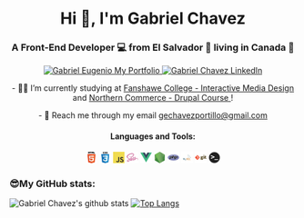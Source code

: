 <h1 align="center">Hi 👋, I'm Gabriel Chavez</h1>
<h3 align="center">A Front-End Developer 💻 from El Salvador 🌊 living in Canada 🍁</h3>

<p align="center">
  <a href="http://gabrielchavezportillo.com/">
    <img alt="Gabriel Eugenio My Portfolio" width="33px" src="https://www.iconsdb.com/icons/download/white/website-design-2-64.png">
  </a>
  <a href="https://www.linkedin.com/in/gabrielchavezportillo/">
    <img alt="Gabriel Chavez LinkedIn" width="33px" src="https://www.iconsdb.com/icons/download/white/linkedin-4-64.png">
  </a>
</p>
<p align="center">
  - 👨‍🎓 I’m currently studying at <a href="https://www.fanshawec.ca/programs/idp3-interactive-media-design/next"> Fanshawe College - Interactive Media Design </a> and <a href="https://www.northern.co/fanshawe-drupal-course/"> Northern Commerce - Drupal Course </a>!
</p>
<p align="center">
  - 📧 Reach me through my email <a href="mailto:gechavezportillo@gmail.com"> gechavezportillo@gmail.com </a>
</p>

<h4 align="center">
Languages and Tools:
</h4>
<p align="center">
  <code><img height="20" src="https://raw.githubusercontent.com/github/explore/80688e429a7d4ef2fca1e82350fe8e3517d3494d/topics/html/html.png"></code>
  <code><img height="20" src="https://raw.githubusercontent.com/github/explore/80688e429a7d4ef2fca1e82350fe8e3517d3494d/topics/css/css.png"></code>
  <code><img height="20" src="https://raw.githubusercontent.com/github/explore/80688e429a7d4ef2fca1e82350fe8e3517d3494d/topics/javascript/javascript.png"></code>
  <code><img height="20" src="https://raw.githubusercontent.com/github/explore/80688e429a7d4ef2fca1e82350fe8e3517d3494d/topics/sass/sass.png"></code>
  <code><img height="20" src="https://raw.githubusercontent.com/github/explore/80688e429a7d4ef2fca1e82350fe8e3517d3494d/topics/vue/vue.png"></code>
  <code><img height="20" src="https://raw.githubusercontent.com/github/explore/80688e429a7d4ef2fca1e82350fe8e3517d3494d/topics/nodejs/nodejs.png"></code>
  <code><img height="20" src="https://raw.githubusercontent.com/github/explore/80688e429a7d4ef2fca1e82350fe8e3517d3494d/topics/php/php.png"></code>
  <code><img height="20" src="https://raw.githubusercontent.com/github/explore/80688e429a7d4ef2fca1e82350fe8e3517d3494d/topics/mysql/mysql.png"></code>
  <code><img height="20" src="https://raw.githubusercontent.com/github/explore/80688e429a7d4ef2fca1e82350fe8e3517d3494d/topics/git/git.png"></code>
  <code><img height="20" src="https://raw.githubusercontent.com/github/explore/80688e429a7d4ef2fca1e82350fe8e3517d3494d/topics/terminal/terminal.png"></code>
</p>

### 😎My GitHub stats:
![Gabriel Chavez's github stats](https://github-readme-stats.vercel.app/api?username=chavezgabo11&show_icons=true&title_color=ffc857&icon_color=8ac926&text_color=daf7dc&bg_color=151515&hide=["stars"])
[![Top Langs](https://github-readme-stats.vercel.app/api/top-langs/?username=chavezgabo11&layout=compact&text_color=daf7dc&bg_color=151515)](https://github.com/chavezgabo11/github-readme-stats)

